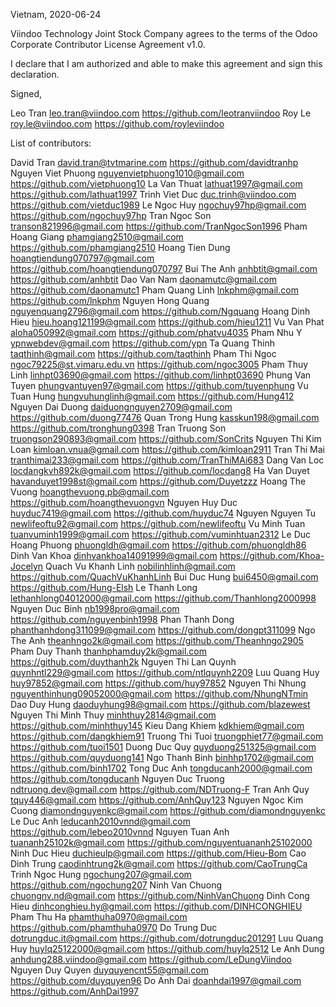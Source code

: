 Vietnam, 2020-06-24

Viindoo Technology Joint Stock Company agrees to the terms of the Odoo Corporate Contributor License
Agreement v1.0.

I declare that I am authorized and able to make this agreement and sign this
declaration.

Signed,

Leo Tran leo.tran@viindoo.com https://github.com/leotranviindoo
Roy Le roy.le@viindoo.com https://github.com/royleviindoo

List of contributors:

David Tran david.tran@tvtmarine.com https://github.com/davidtranhp
Nguyen Viet Phuong nguyenvietphuong1010@gmail.com https://github.com/vietphuong10
La Van Thuat lathuat1997@gmail.com https://github.com/lathuat1997
Trinh Viet Duc duc.trinh@viindoo.com https://github.com/vietduc1989
Le Ngoc Huy ngochuy97hp@gmail.com https://github.com/ngochuy97hp
Tran Ngoc Son transon821996@gmail.com https://github.com/TranNgocSon1996
Pham Hoang Giang phamgiang2510@gmail.com https://github.com/phamgiang2510
Hoang Tien Dung hoangtiendung070797@gmail.com https://github.com/hoangtiendung070797
Bui The Anh anhbtit@gmail.com https://github.com/anhbtit
Dao Van Nam daonamutc@gmail.com https://github.com/daonamutc1
Pham Quang Linh lnkphm@gmail.com https://github.com/lnkphm
Nguyen Hong Quang nguyenquang2796@gmail.com https://github.com/Ngquang
Hoang Dinh Hieu hieu.hoang121199@gmail.com https://github.com/hieu1211
Vu Van Phat aloha050992@gmail.com https://github.com/phatvu4035
Pham Nhu Y ypnwebdev@gmail.com https://github.com/ypn
Ta Quang Thinh taqthinh@gmail.com https://github.com/taqthinh
Pham Thi Ngoc ngoc79225@st.vimaru.edu.vn https://github.com/ngoc3005
Pham Thuy Linh linhpt03690@gmail.com https://github.com/linhpt03690
Phung Van Tuyen phungvantuyen97@gmail.com https://github.com/tuyenphung
Vu Tuan Hung hungvuhunglinh@gmail.com https://github.com/Hung412
Nguyen Dai Duong daiduongnguyen2709@gmail.com https://github.com/duong77476
Quan Trong Hung kasskun198@gmail.com https://github.com/tronghung0398
Tran Truong Son truongson290893@gmail.com https://github.com/SonCrits
Nguyen Thi Kim Loan kimloan.vnua@gmail.com  https://github.com/kimloan2911
Tran Thi Mai tranthimai233@gmail.com https://github.com/TranThiMAi683
Dang Van Loc locdangkvh892k@gmail.com https://github.com/locdang8
Ha Van Duyet havanduyet1998st@gmail.com https://github.com/Duyetzzz
Hoang The Vuong hoangthevuong.pb@gmail.com https://github.com/hoangthevuongvn
Nguyen Huy Duc huyduc7419@gmail.com https://github.com/huyduc74
Nguyen Nguyen Tu newlifeoftu92@gmail.com https://github.com/newlifeoftu
Vu Minh Tuan tuanvuminh1999@gmail.com  https://github.com/vuminhtuan2312
Le Duc Hoang Phuong phuongldh@gmail.com https://github.com/phuongldh86
Dinh Van Khoa dinhvankhoa14091999@gmail.com https://github.com/Khoa-Jocelyn
Quach Vu Khanh Linh nobilinhlinh@gmail.com https://github.com/QuachVuKhanhLinh
Bui Duc Hung bui6450@gmail.com https://github.com/Hung-Elsh
Le Thanh Long lethanhlong04012000@gmail.com https://github.com/Thanhlong2000998
Nguyen Duc Binh nb1998pro@gmail.com https://github.com/nguyenbinh1998
Phan Thanh Dong phanthanhdong311099@gmail.com https://github.com/dongpt311099
Ngo The Anh theanhngo2k@gmail.com https://github.com/Theanhngo2905
Pham Duy Thanh thanhphamduy2k@gmail.com https://github.com/duythanh2k
Nguyen Thi Lan Quynh quynhntl229@gmail.com https://github.com/ntlquynh2209
Luu Quang Huy huy97852@gmail.com https://github.com/huy97852
Nguyen Thi Nhung nguyenthinhung09052000@gmail.com https://github.com/NhungNTmin
Dao Duy Hung daoduyhung98@gmail.com https://github.com/blazewest
Nguyen Thi Minh Thuy minhthuy2814@gmail.com https://github.com/minhthuy145
Kieu Dang Khiem kdkhiem@gmail.com https://github.com/dangkhiem91
Truong Thi Tuoi truongphiet77@gmail.com https://github.com/tuoi1501
Duong Duc Quy quyduong251325@gmail.com https://github.com/quyduong141
Ngo Thanh Binh binhhp1702@gmail.com https://github.com/binh1702
Tong Duc Anh tongducanh2000@gmail.com https://github.com/tongducanh
Nguyen Duc Truong ndtruong.dev@gmail.com https://github.com/NDTruong-F
Tran Anh Quy tquy446@gmail.com https://github.com/AnhQuy123
Nguyen Ngoc Kim Cuong diamondnguyenkc@gmail.com https://github.com/diamondnguyenkc
Le Duc Anh  leducanh2010vnnd@gmail.com https://github.com/lebeo2010vnnd
Nguyen Tuan Anh tuananh25102k@gmail.com https://github.com/nguyentuananh25102000
Ninh Duc Hieu duchieulp@gmail.com https://github.com/Hieu-Bom
Cao Dinh Trung caodinhtrung2k@gmail.com https://github.com/CaoTrungCa
Trinh Ngoc Hung ngochung207@gmail.com https://github.com/ngochung207
Ninh Van Chuong chuongnv.nd@gmail.com https://github.com/NinhVanChuong
Dinh Cong Hieu dinhconghieu.hy@gmail.com https://github.com/DINHCONGHIEU
Pham Thu Ha phamthuha0970@gmail.com  https://github.com/phamthuha0970
Do Trung Duc dotrungduc.it@gmail.com https://github.com/dotrungduc201291
Luu Quang Huy huylq25122000@gmail.com https://github.com/huylq2512
Le Anh Dung anhdung288.viindoo@gmail.com https://github.com/LeDungViindoo
Nguyen Duy Quyen duyquyencnt55@gmail.com https://github.com/duyquyen96
Do Anh Dai doanhdai1997@gmail.com https://github.com/AnhDai1997
